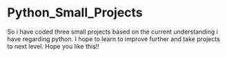 # Python_Small_Projects
So i have coded three small projects based on the current understanding i have regarding python. I hope to learn to improve further and take projects to next level. Hope you like this!!
